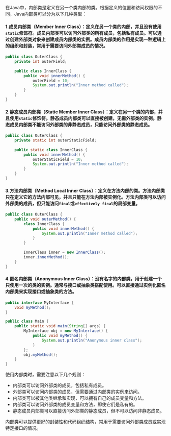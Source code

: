 在Java中，内部类是定义在另一个类内部的类。根据定义的位置和访问权限的不同，Java内部类可以分为以下几种类型：

#### 1.成员内部类（Member Inner Class）：定义在另一个类的内部，并且没有使用`static`修饰符。成员内部类可以访问外部类的所有成员，包括私有成员。可以通过创建外部类对象来创建成员内部类的实例。成员内部类的作用是实现一种逻辑上的组织和封装，常用于需要访问外部类成员的情况。

```Java
public class OuterClass {
    private int outerField;
    
    public class InnerClass {
        public void innerMethod() {
            outerField = 10;
            System.out.println("Inner method called");
        }
    }
}
```

#### 2.静态成员内部类（Static Member Inner Class）：定义在另一个类的内部，并且使用`static`修饰符。静态成员内部类可以直接被创建，无需外部类的实例。静态成员内部类不能访问外部类的非静态成员，只能访问外部类的静态成员。

```Java
public class OuterClass {
    private static int outerStaticField;
    
    public static class InnerClass {
        public void innerMethod() {
            outerStaticField = 10;
            System.out.println("Inner method called");
        }
    }
}
```

#### 3.方法内部类（Method Local Inner Class）：定义在方法内部的类。方法内部类只在定义它的方法内部可见，并且只能在方法内部被实例化。方法内部类可以访问外部类的成员，但只能访问`final`或`effectively final`的局部变量。

```Java
public class OuterClass {
    public void outerMethod() {
        class InnerClass {
            public void innerMethod() {
                System.out.println("Inner method called");
            }
        }
        
        InnerClass inner = new InnerClass();
        inner.innerMethod();
    }
}
```

#### 4.匿名内部类（Anonymous Inner Class）：没有名字的内部类，用于创建一个只使用一次的类的实例。通常与接口或抽象类搭配使用。可以直接通过实例化匿名内部类来实现接口或抽象类的方法。

```Java
public interface MyInterface {
    void myMethod();
}

public class Main {
    public static void main(String[] args) {
        MyInterface obj = new MyInterface() {
            public void myMethod() {
                System.out.println("Anonymous inner class");
            }
        };
        obj.myMethod();
    }
}
```

使用内部类时，需要注意以下几个规则：

- 内部类可以访问外部类的成员，包括私有成员。
- 外部类可以访问内部类的成员，但需要通过内部类的实例来访问。
- 内部类可以被其他类继承和实现，可以拥有自己的成员变量和方法。
- 内部类可以访问外部类的成员变量和方法，即使它们是私有的。
- 静态成员内部类可以直接访问外部类的静态成员，但不可以访问非静态成员。

内部类可以提供更好的封装性和代码组织结构，常用于需要访问外部类成员或实现特定接口的情况。